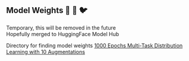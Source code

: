 <h2> Model Weights 🦍 🦁 🐦 </h2>

Temporary, this will be removed in the future<br />
Hopefully merged to HuggingFace Model Hub

Directory for finding model weights
<a href = "#">1000 Epochs Multi-Task Distribution Learning with 10 Augmentations </a>
